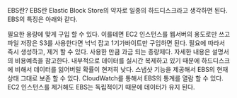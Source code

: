EBS란?
EBS란 Elastic Block Store의 약자로 일종의 하드디스크라고 생각하면 된다. EBS의 특징은 아래와 같다.

필요한 용량에 맞게 구입 할 수 있다. 이를테면 EC2 인스턴스를 웹서버의 용도로만 쓰고 파일 저장은 S3를 사용한다면 넉넉 잡고 1기가바이트만 구입하면 된다.
필요에 따라서 즉시 생성하고, 제거 할 수 있다.
사용한 만큼 과금 되는 종량제다. 자세한 내용은 설명서의 비용예측을 참고한다.
내부적으로 데이터를 실시간 복제하고 있기 때문에 하드디스크에 비해서 데이터를 잃어버릴 확률이 현저히 낮다.
스냅샷 기능을 제공해서 EBS의 현재 상태 그대로 보존 할 수 있다.
CloudWatch를 통해서 EBS의 통계를 열람 할 수 있다.
EC2 인스턴스를 제거해도 EBS는 독립적이기 때문에 데이터가 유지 된다.

